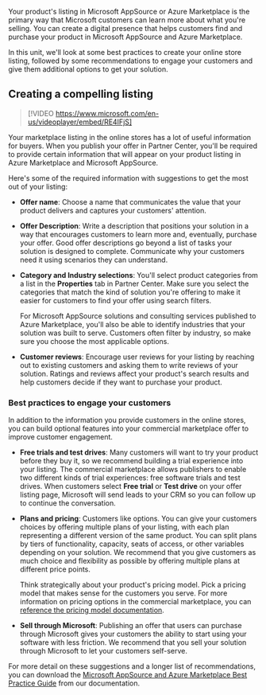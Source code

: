 Your product's listing in Microsoft AppSource or Azure Marketplace is the primary way that Microsoft customers can learn more about what you're selling. You can create a digital presence that helps customers find and purchase your product in Microsoft AppSource and Azure Marketplace.

In this unit, we'll look at some best practices to create your online store listing, followed by some recommendations to engage your customers and give them additional options to get your solution.

## Creating a compelling listing

> [!VIDEO https://www.microsoft.com/en-us/videoplayer/embed/RE4IFjS]

Your marketplace listing in the online stores has a lot of useful information for buyers. When you publish your offer in Partner Center, you'll be required to provide certain information that will appear on your product listing in Azure Marketplace and Microsoft AppSource.

Here's some of the required information with suggestions to get the most out of your listing:

- **Offer name**: Choose a name that communicates the value that your product delivers and captures your customers' attention.

- **Offer Description**: Write a description that positions your solution in a way that encourages customers to learn more and, eventually, purchase your offer. Good offer descriptions go beyond a list of tasks your solution is designed to complete. Communicate why your customers need it using scenarios they can understand.

- **Category and Industry selections**: You'll select product categories from a list in the **Properties** tab in Partner Center. Make sure you select the categories that match the kind of solution you're offering to make it easier for customers to find your offer using search filters.

   For Microsoft AppSource solutions and consulting services published to Azure Marketplace, you'll also be able to identify industries that your solution was built to serve. Customers often filter by industry, so make sure you choose the most applicable options.

- **Customer reviews**: Encourage user reviews for your listing by reaching out to existing customers and asking them to write reviews of your solution. Ratings and reviews affect your product's search results and help customers decide if they want to purchase your product.

### Best practices to engage your customers

In addition to the information you provide customers in the online stores, you can build optional features into your commercial marketplace offer to improve customer engagement.

- **Free trials and test drives**: Many customers will want to try your product before they buy it, so we recommend building a trial experience into your listing. The commercial marketplace allows publishers to enable two different kinds of trial experiences: free software trials and test drives. When customers select **Free trial** or **Test drive** on your offer listing page, Microsoft will send leads to your CRM so you can follow up to continue the conversation.

- **Plans and pricing**: Customers like options. You can give your customers choices by offering multiple plans of your listing, with each plan representing a different version of the same product. You can split plans by tiers of functionality, capacity, seats of access, or other variables depending on your solution. We recommend that you give customers as much choice and flexibility as possible by offering multiple plans at different price points.

     Think strategically about your product's pricing model. Pick a pricing model that makes sense for the customers you serve. For more information on pricing options in the commercial marketplace, you can [reference the pricing model documentation](/partner-center/marketplace/plans-pricing).

- **Sell through Microsoft**: Publishing an offer that users can purchase through Microsoft gives your customers the ability to start using your software with less friction. We recommend that you sell your solution through Microsoft to let your customers self-serve.

For more detail on these suggestions and a longer list of recommendations, you can download the [Microsoft AppSource and Azure Marketplace Best Practice Guide](/partner-center/marketplace/gtm-marketing-best-practices) from our documentation.
